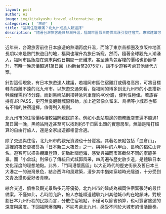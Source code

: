 ```yaml
---
layout: post
author: AI
image: img/kitakyushu_travel_alternative.jpg
categories: [ '旅遊' ]
title: "福岡住宿爆滿？北九州成旅人新選擇"
description: "隨著台灣旅客赴日熱潮升溫，福岡市區假日房價高漲引發住宿荒。專家建議可轉往鄰近的北九州市，不僅交通便利、價格親民，還有皿倉山、小倉城、門司港等多元觀光資源，成為福岡住宿緊張時的理想備案，帶來更多元且具深度的九州旅遊體驗。"
---
```

近年來，台灣旅客前往日本旅遊的熱潮再度升溫，而除了東京首都圈及京阪神地區長期以來是熱門旅遊目的地，福岡也躍升為旅日新寵。然而，隨著全球觀光人潮湧入，福岡市區飯店在週末與假日期間一房難求，甚至連背包客棧的價格也節節攀升，有時一晚房價超過1萬日圓（約新台幣2075元），讓不少遊客考慮其他替代方案。

針對這個現象，有日本旅遊達人建議，若福岡市區住宿難訂或價格高昂，可將目標轉向距離不遠的北九州市。以旅遊交通來看，從福岡的博多到北九州市的小倉搭新幹線僅需約15分鐘，而到黑崎站則搭特急列車僅約40分鐘，便利性極佳。若旅客持有JR PASS，更可無憂翻轉城際移動，加上近郊像久留米、鳥栖等小城市也都有不錯的住宿選擇，值得列入規劃。

北九州市的住宿價格相較福岡親民許多。例如小倉站周邊的商務飯店普遍不超過1萬日圓一晚，黑崎站附近甚至可以找到約5千日圓出頭的實惠房型，無論是精打細算的自由行旅人，還是全家出遊都相當合適。

除了交通與住宿，北九州市的觀光資源也十分豐富。其著名景點包括「皿倉山」，這裡的夜景更被譽為「日本新三大夜景」之一，與神戶的六甲山、長崎的稻佐山齊名。遊客可以搭乘纜車登頂，俯瞰壯闊燈海，感受與福岡市區截然不同的寧靜美景。而「小倉城」則保存了傳統日式城郭風采，四周遍布歷史散步道，是體驗日本文化深度的理想地點。此外，「門司港懷舊區」以大正時代的歷史街景及舊日本三大港之一的港灣景色，結合西洋和風建築，漫步其中猶如穿越時光隧道，十分受到文青及攝影愛好者青睞。

綜合交通、價格及觀光景點多元等優勢，北九州市的確成為福岡住宿緊張時的最佳備案。不僅如此，若時間允許，旅人亦能順道體驗九州其他城市的在地韻味。對規劃日本九州行程的民眾而言，分散住宿地點，不僅可以節省預算，也可豐富旅遊的深度與廣度。下回福岡爆滿時，不妨考慮北九州，感受不同於大城市的慢活節奏。